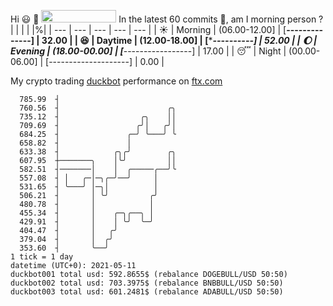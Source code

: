Hi :smiley: :wave: <img src="https://jojoee.jojoee.com/api/utcnow" width="120" height="20">
In the latest 60 commits :bug:, am I morning person ? 
| | | | |%|
| --- | --- | --- | --- | --- |
| :sunny: | Morning | (06.00-12.00] | [******--------------] | 32.00 |
| :satisfied: | Daytime | (12.00-18.00] | [**********----------] | 52.00 |
| :moon: | Evening | (18.00-00.00] | [***-----------------] | 17.00 |
| :sleeping: | Night | (00.00-06.00] | [--------------------] | 0.00 |

My crypto trading [duckbot](https://github.com/jojoee/duckbot) performance on [ftx.com](https://ftx.com/#a=13144711)
```
  785.99  ┤
  760.56  ┤                        ╭╮
  735.12  ┤                  ╭╮    ││
  709.69  ┤                 ╭╯│   ╭╯│
  684.25  ┤               ╭─╯ ╰───╯ ╰
  658.82  ┤               │
  633.38  ┤            ╭╮╭╯        ╭╮
  607.95  ┼───────╮    │╰╯         ││
  582.51  ┤───────│    │  ╭─────╭──╯╰
  557.08  ┤ │   ╭─│─╮╭─╯──╯     │
  531.65  ┤ ╰───╯ │─╮│          │
  506.21  ┤       │ ╰╯         ╭╯
  480.78  ┤       │            │
  455.34  ┤       │    ╭─╮╭──╮ │
  429.91  ┤       │    │ ╰╯  ╰─╯
  404.47  ┤       │   ╭╯
  379.04  ┤       │  ╭╯
  353.60  ┤       ╰──╯
1 tick = 1 day
datetime (UTC+0): 2021-05-11
duckbot001 total usd: 592.8655$ (rebalance DOGEBULL/USD 50:50)
duckbot002 total usd: 703.3975$ (rebalance BNBBULL/USD 50:50)
duckbot003 total usd: 601.2481$ (rebalance ADABULL/USD 50:50)
```

